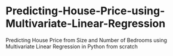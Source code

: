 # Predicting-House-Price-using-Multivariate-Linear-Regression
Predicting House Price from Size and Number of Bedrooms using Multivariate Linear Regression in Python from scratch
